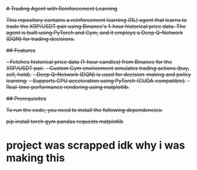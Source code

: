 ~~# Trading Agent with Reinforcement Learning~~

~~This repository contains a reinforcement learning (RL) agent that learns to trade the XRP/USDT pair using Binance's 1-hour historical price data. The agent is built using PyTorch and Gym, and it employs a Deep Q-Network (DQN) for trading decisions.~~

~~## Features~~

~~- Fetches historical price data (1-hour candles) from Binance for the XRP/USDT pair.~~
~~- Custom Gym environment simulates trading actions (buy, sell, hold).~~
~~- Deep Q-Network (DQN) is used for decision-making and policy learning.~~
~~- Supports GPU acceleration using PyTorch (CUDA-compatible).~~
~~- Real-time performance rendering using matplotlib.~~

~~## Prerequisites~~

~~To run the code, you need to install the following dependencies:~~

~~pip install torch gym pandas requests matplotlib~~

# project was scrapped idk why i was making this
